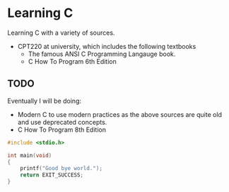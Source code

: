 # Learning C
Learning C with a variety of sources.

* CPT220 at university, which includes the following textbooks
  * The famous ANSI C Programming Langauge book.
  * C How To Program 6th Edition

## TODO

Eventually I will be doing:

* Modern C to use modern practices as the above sources are quite old and use deprecated concepts.
* C How To Program 8th Edition

```c
#include <stdio.h>

int main(void)
{
	printf("Good bye world.");
	return EXIT_SUCCESS;
}
```

